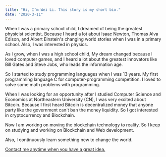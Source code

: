 ```yaml
---
title: "Hi, I’m Wei Li. This story is my short bio."
date: "2020-3-11"
---
```


When I was a primary school child, I dreamed of being the greatest physicist scientist. Because I heard a lot about Isaac Newton, Thomas Alva Edison, and Albert Einstein's changing world stories when I was in a primary school. Also, I was interested in physics.

As I grow, when I was a high school child, My dream changed because I loved computer games, and I heard a lot about the greatest innovators like Bill Gates and Steve Jobs, who leads the information age.

So I started to study programming languages when I was 13 years. My first programming language C for computer-programming competition. I loved to solve some math problems with programming.

When I was looking for an opportunity after I studied Computer Science and Economics at Northeastern University (CN), I was very excited about Bitcoin. Because I first heard Bitcoin is decentralized money that anyone party like the government can't ban the money liquidity. So I got interested in cryptocurrency and Blockchain.

Now I am working on moving the blockchain technology to reality. So I keep on studying and working on Blockchain and Web development.

Also, I continuously learn something new to change the world.

[Contact me anytime when you have a great idea.](mailto:developer.clear@gmail.com)
